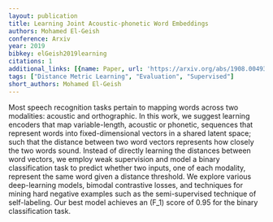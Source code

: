 ```yaml
---
layout: publication
title: Learning Joint Acoustic-phonetic Word Embeddings
authors: Mohamed El-Geish
conference: Arxiv
year: 2019
bibkey: elGeish2019learning
citations: 1
additional_links: [{name: Paper, url: 'https://arxiv.org/abs/1908.00493'}]
tags: ["Distance Metric Learning", "Evaluation", "Supervised"]
short_authors: Mohamed El-Geish
---
```

Most speech recognition tasks pertain to mapping words across two modalities:
acoustic and orthographic. In this work, we suggest learning encoders that map
variable-length, acoustic or phonetic, sequences that represent words into
fixed-dimensional vectors in a shared latent space; such that the distance
between two word vectors represents how closely the two words sound. Instead of
directly learning the distances between word vectors, we employ weak
supervision and model a binary classification task to predict whether two
inputs, one of each modality, represent the same word given a distance
threshold. We explore various deep-learning models, bimodal contrastive losses,
and techniques for mining hard negative examples such as the semi-supervised
technique of self-labeling. Our best model achieves an \(F_1\) score of 0.95 for
the binary classification task.